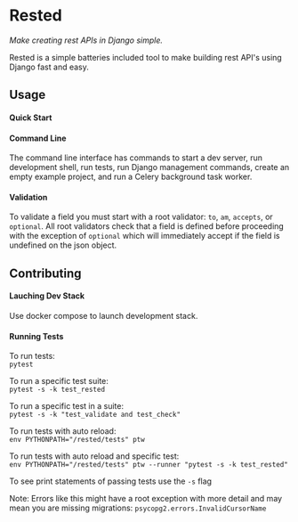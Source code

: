 # Rested
*Make creating rest APIs in Django simple.*

Rested is a simple batteries included tool to make building rest API's using Django fast and easy.

## Usage

#### Quick Start

#### Command Line
The command line interface has commands to start a dev server, run development shell, run tests, run Django management commands, create an empty example project, and run a Celery background task worker.

#### Validation
  To validate a field you must start with a root validator: `to`, `am`, `accepts`, or `optional`.  All root
  validators check that a field is defined before proceeding with the exception of `optional` which will
  immediately accept if the field is undefined on the json object.

## Contributing

#### Lauching Dev Stack
Use docker compose to launch development stack.

#### Running Tests
To run tests:  
`pytest`

To run a specific test suite:  
`pytest -s -k test_rested`

To run a specific test in a suite:  
`pytest -s -k "test_validate and test_check"`

To run tests with auto reload:  
`env PYTHONPATH="/rested/tests" ptw`

To run tests with auto reload and specific test:  
`env PYTHONPATH="/rested/tests" ptw --runner "pytest -s -k test_rested"`

To see print statements of passing tests use the `-s` flag

Note: Errors like this might have a root exception with more detail and may mean you are missing migrations:
`psycopg2.errors.InvalidCursorName`
